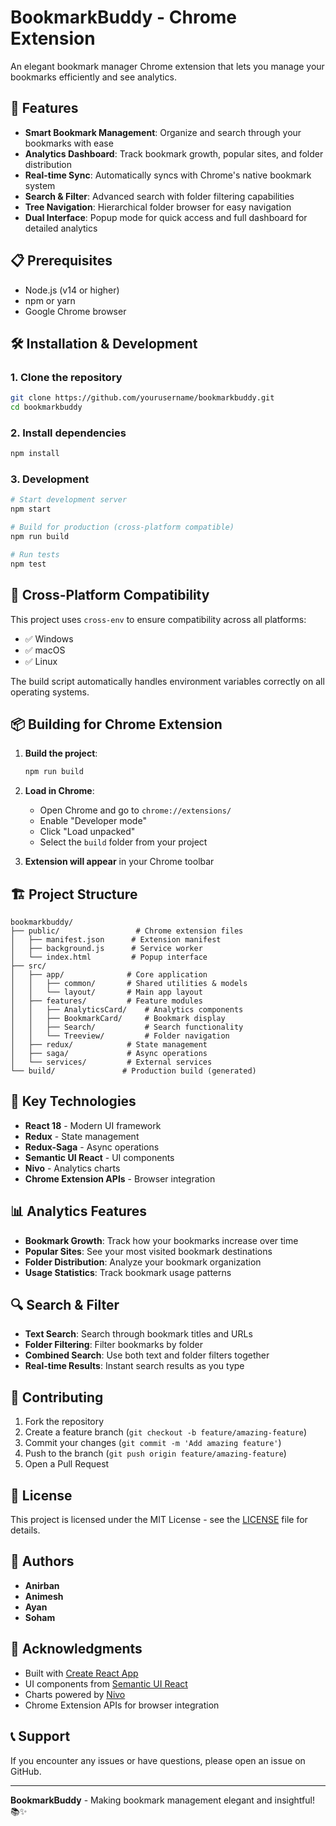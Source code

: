 # BookmarkBuddy - Chrome Extension

An elegant bookmark manager Chrome extension that lets you manage your bookmarks efficiently and see analytics.

## 🚀 Features

- **Smart Bookmark Management**: Organize and search through your bookmarks with ease
- **Analytics Dashboard**: Track bookmark growth, popular sites, and folder distribution
- **Real-time Sync**: Automatically syncs with Chrome's native bookmark system
- **Search & Filter**: Advanced search with folder filtering capabilities
- **Tree Navigation**: Hierarchical folder browser for easy navigation
- **Dual Interface**: Popup mode for quick access and full dashboard for detailed analytics

## 📋 Prerequisites

- Node.js (v14 or higher)
- npm or yarn
- Google Chrome browser

## 🛠️ Installation & Development

### 1. Clone the repository
```bash
git clone https://github.com/yourusername/bookmarkbuddy.git
cd bookmarkbuddy
```

### 2. Install dependencies
```bash
npm install
```

### 3. Development
```bash
# Start development server
npm start

# Build for production (cross-platform compatible)
npm run build

# Run tests
npm test
```

## 🔧 Cross-Platform Compatibility

This project uses `cross-env` to ensure compatibility across all platforms:
- ✅ Windows
- ✅ macOS  
- ✅ Linux

The build script automatically handles environment variables correctly on all operating systems.

## 📦 Building for Chrome Extension

1. **Build the project**:
   ```bash
   npm run build
   ```

2. **Load in Chrome**:
   - Open Chrome and go to `chrome://extensions/`
   - Enable "Developer mode"
   - Click "Load unpacked"
   - Select the `build` folder from your project

3. **Extension will appear** in your Chrome toolbar

## 🏗️ Project Structure

```
bookmarkbuddy/
├── public/                 # Chrome extension files
│   ├── manifest.json      # Extension manifest
│   ├── background.js      # Service worker
│   └── index.html         # Popup interface
├── src/
│   ├── app/              # Core application
│   │   ├── common/       # Shared utilities & models
│   │   └── layout/       # Main app layout
│   ├── features/         # Feature modules
│   │   ├── AnalyticsCard/    # Analytics components
│   │   ├── BookmarkCard/     # Bookmark display
│   │   ├── Search/           # Search functionality
│   │   └── Treeview/         # Folder navigation
│   ├── redux/            # State management
│   ├── saga/             # Async operations
│   └── services/         # External services
└── build/               # Production build (generated)
```

## 🎯 Key Technologies

- **React 18** - Modern UI framework
- **Redux** - State management
- **Redux-Saga** - Async operations
- **Semantic UI React** - UI components
- **Nivo** - Analytics charts
- **Chrome Extension APIs** - Browser integration

## 📊 Analytics Features

- **Bookmark Growth**: Track how your bookmarks increase over time
- **Popular Sites**: See your most visited bookmark destinations
- **Folder Distribution**: Analyze your bookmark organization
- **Usage Statistics**: Track bookmark usage patterns

## 🔍 Search & Filter

- **Text Search**: Search through bookmark titles and URLs
- **Folder Filtering**: Filter bookmarks by folder
- **Combined Search**: Use both text and folder filters together
- **Real-time Results**: Instant search results as you type

## 🤝 Contributing

1. Fork the repository
2. Create a feature branch (`git checkout -b feature/amazing-feature`)
3. Commit your changes (`git commit -m 'Add amazing feature'`)
4. Push to the branch (`git push origin feature/amazing-feature`)
5. Open a Pull Request

## 📝 License

This project is licensed under the MIT License - see the [LICENSE](LICENSE) file for details.

## 👥 Authors

- **Anirban**
- **Animesh** 
- **Ayan**
- **Soham**

## 🙏 Acknowledgments

- Built with [Create React App](https://github.com/facebook/create-react-app)
- UI components from [Semantic UI React](https://react.semantic-ui.com/)
- Charts powered by [Nivo](https://nivo.rocks/)
- Chrome Extension APIs for browser integration

## 📞 Support

If you encounter any issues or have questions, please open an issue on GitHub.

---

**BookmarkBuddy** - Making bookmark management elegant and insightful! 📚✨

